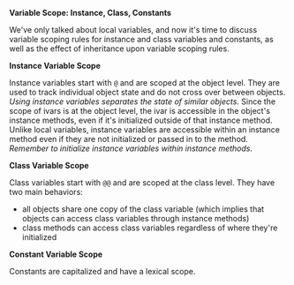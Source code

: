 **Variable Scope: Instance, Class, Constants** 

We've only talked about local variables, and now it's time to discuss variable scoping rules for instance and class variables and constants, as well as the effect of inheritance upon variable scoping rules. 

**Instance Variable Scope** 

Instance variables start with `@` and are scoped at the object level. They are used to track individual object state and do not cross over between objects. *Using instance variables separates the state of similar objects.* Since the scope of ivars is at the object level, the ivar is accessible in the object's instance methods, even if it's initialized outside of that instance method. Unlike local variables, instance variables are accessible within an instance method even if they are not initialized or passed in to the method. *Remember to initialize instance variables within instance methods.* 

**Class Variable Scope** 

Class variables start with `@@` and are scoped at the class level. They have two main behaviors: 

- all objects share one copy of the class variable (which implies that objects can access class variables through instance methods)
- class methods can access class variables regardless of where they're initialized 

**Constant Variable Scope** 

Constants are capitalized and have a lexical scope. 





